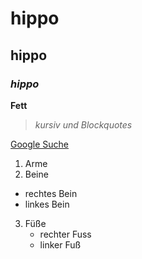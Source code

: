 # hippo
## hippo
### _hippo_
**Fett**
> _kursiv und Blockquotes_

[Google Suche](www.google.de)

1. Arme
2. Beine
* rechtes Bein
* linkes Bein
3. Füße
    * rechter Fuss
    * linker Fuß
